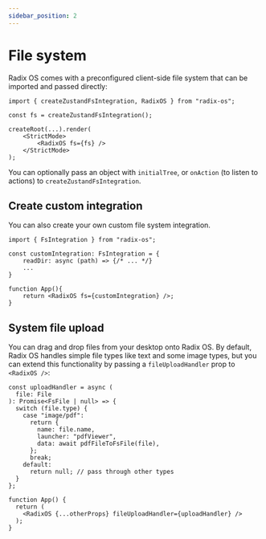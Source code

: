 ```yaml
---
sidebar_position: 2
---
```


# File system

Radix OS comes with a preconfigured client-side file system that can be imported and passed directly:

```tsx
import { createZustandFsIntegration, RadixOS } from "radix-os";

const fs = createZustandFsIntegration();

createRoot(...).render(
    <StrictMode>
        <RadixOS fs={fs} />
    </StrictMode>
);
```

You can optionally pass an object with `initialTree`, or `onAction` (to listen to actions) to `createZustandFsIntegration`.

## Create custom integration

You can also create your own custom file system integration.

```tsx
import { FsIntegration } from "radix-os";

const customIntegration: FsIntegration = {
    readDir: async (path) => {/* ... */}
    ...
}

function App(){
    return <RadixOS fs={customIntegration} />;
}
```

## System file upload

You can drag and drop files from your desktop onto Radix OS. By default, Radix OS handles simple file types like text and some image types, but you can extend this functionality by passing a `fileUploadHandler` prop to `<RadixOS />`:

```tsx
const uploadHandler = async (
  file: File
): Promise<FsFile | null> => {
  switch (file.type) {
    case "image/pdf":
      return {
        name: file.name,
        launcher: "pdfViewer",
        data: await pdfFileToFsFile(file),
      };
      break;
    default:
      return null; // pass through other types
  }
};

function App() {
  return (
    <RadixOS {...otherProps} fileUploadHandler={uploadHandler} />
  );
}
```
